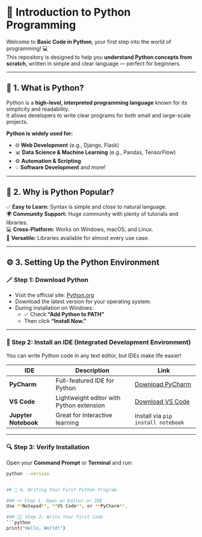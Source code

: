 # 🐍 Introduction to Python Programming

Welcome to **Basic Code in Python**, your first step into the world of programming! 💻  
This repository is designed to help you **understand Python concepts from scratch**, written in simple and clear language — perfect for beginners.

---

## 📘 1. What is Python?

Python is a **high-level, interpreted programming language** known for its simplicity and readability.  
It allows developers to write clear programs for both small and large-scale projects.

**Python is widely used for:**
- 🌐 **Web Development** (e.g., Django, Flask)  
- 📊 **Data Science & Machine Learning** (e.g., Pandas, TensorFlow)  
- ⚙️ **Automation & Scripting**  
- 💡 **Software Development** and more!

---

## 💫 2. Why is Python Popular?

✅ **Easy to Learn:** Syntax is simple and close to natural language.  
🌍 **Community Support:** Huge community with plenty of tutorials and libraries.  
💻 **Cross-Platform:** Works on Windows, macOS, and Linux.  
🧩 **Versatile:** Libraries available for almost every use case.  

---

## ⚙️ 3. Setting Up the Python Environment

### 🪄 Step 1: Download Python
- Visit the official site: [Python.org](https://www.python.org/downloads/)
- Download the latest version for your operating system.
- During installation on Windows:
  - ✅ Check **“Add Python to PATH”**
  - Then click **“Install Now.”**

---

### 🧰 Step 2: Install an IDE (Integrated Development Environment)

You can write Python code in any text editor, but IDEs make life easier!

| IDE | Description | Link |
|-----|--------------|------|
| **PyCharm** | Full-featured IDE for Python | [Download PyCharm](https://www.jetbrains.com/pycharm/download/) |
| **VS Code** | Lightweight editor with Python extension | [Download VS Code](https://code.visualstudio.com/) |
| **Jupyter Notebook** | Great for interactive learning | Install via `pip install notebook` |

---

### 🔍 Step 3: Verify Installation

Open your **Command Prompt** or **Terminal** and run:
```bash
python --version


## 🧮 4. Writing Your First Python Program

### ✏️ Step 1: Open an Editor or IDE  
Use **Notepad**, **VS Code**, or **PyCharm**.

### 🧑‍💻 Step 2: Write Your First Code
```python
print("Hello, World!")

